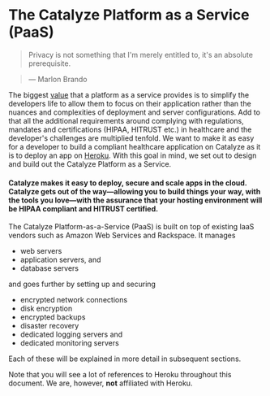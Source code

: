 # The Catalyze Platform as a Service (PaaS)

> Privacy is not something that I'm merely entitled to, it's an absolute prerequisite.

> — Marlon Brando

The biggest [value][2] that a platform as a service provides is to simplify the developers life to allow them to focus on their application rather than the nuances and complexities of deployment and server configurations. Add to that all the additional requirements around complying with regulations, mandates and certifications (HIPAA, HITRUST etc.) in healthcare and the developer's challenges are multiplied tenfold. We want to make it as easy for a developer to build a compliant healthcare application on Catalyze as it is to deploy an app on [Heroku][1]. With this goal in mind, we set out to design and build out the Catalyze Platform as a Service.

[1]: <http://www.heroku.com>
[2]: <http://www.quora.com/In-lay-man-terms-what-is-the-value-that-Heroku-brings-to-the-user-I-presume-that-anyone-can-install-and-host-Ruby-on-any-servers-Then-what-makes-Heroku-so-special>

#### Catalyze makes it easy to deploy, secure and scale apps in the cloud. Catalyze gets out of the way—allowing you to build things your way, with the tools you love—with the assurance that your hosting environment will be HIPAA compliant and HITRUST certified.

The Catalyze Platform-as-a-Service (PaaS) is built on top of existing IaaS vendors such as Amazon Web Services and Rackspace. It manages

* web servers
* application servers, and
* database servers

and goes further by setting up and securing
* encrypted network connections
* disk encryption
* encrypted backups
* disaster recovery
* dedicated logging servers and
* dedicated monitoring servers

Each of these will be explained in more detail in subsequent sections.

Note that you will see a lot of references to Heroku throughout this document. We are, however, **not** affiliated with Heroku.

